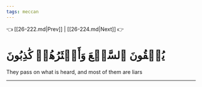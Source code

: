 ```yaml
---
tags: meccan
---
```


👈 [[26-222.md|Prev]] | [[26-224.md|Next]] 👉

# يُلۡقُونَ ٱلسَّمۡعَ وَأَكۡثَرُهُمۡ كَٰذِبُونَ

They pass on what is heard, and most of them are liars

---

